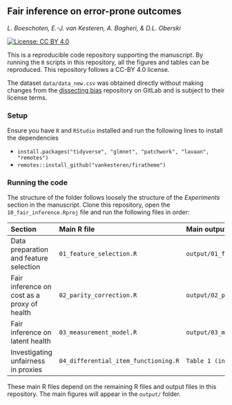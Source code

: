 ## Fair inference on error-prone outcomes

_L. Boeschoten, E.-J. van Kesteren, A. Bagheri, & D.L. Oberski_

[![License: CC BY 4.0](https://img.shields.io/badge/License-CC%20BY%204.0-lightgrey.svg)](https://creativecommons.org/licenses/by/4.0/)

This is a reproducible code repository supporting the manuscript. By running the `R` scripts in this repository, all the figures and tables can be reproduced. This repository follows a CC-BY 4.0 license.

The dataset `data/data_new.csv` was obtained directly without making changes from the [dissecting bias](https://gitlab.com/labsysmed/dissecting-bias) repository on GitLab and is subject to their license terms. 


### Setup
Ensure you have `R` and `RStudio` installed and run the following lines to install the dependencies
- `install.packages("tidyverse", "glmnet", "patchwork", "lavaan", "remotes")`
- `remotes::install_github("vankesteren/firatheme")`

### Running the code
The structure of the folder follows loosely the structure of the _Experiments_ section in the manuscript. Clone this repository, open the `10_fair_inference.Rproj` file and run the following files in order:


| Section | Main R file | Main output |
| :------ | :------ | :----- |
| Data preparation and feature selection | `01_feature_selection.R` | `output/01_feature_selection.png`|
| Fair inference on cost as a proxy of health | `02_parity_correction.R`| `output/02_parity_correction.pdf` |
| Fair inference on latent health | `03_measurement_model.R` | `output/03_measurement_model.pdf` |
| Investigating unfairness in proxies | `04_differential_item_functioning.R` | `Table 1 (in console)` |


These main R files depend on the remaining R files and output files in this repository. The main figures will appear in the `output/` folder.
